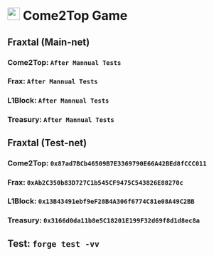 # <img src="https://github.com/DeftFinance/deft-game-contracts/blob/main/assets/COME2TOP-Logo.svg"  width="28px" height="28px"> Come2Top Game

## Fraxtal (Main-net)
### Come2Top: ``After Mannual Tests``
### Frax:  ``After Mannual Tests``
### L1Block: ``After Mannual Tests``
### Treasury: ``After Mannual Tests``

## Fraxtal (Test-net)
### Come2Top: ``0x87ad7BCb46509B7E3369790E66A42BEd8fCCC011``
### Frax: ``0xAb2C350b83D727C1b545CF9475C543826E88270c``
### L1Block: ``0x13B43491ebf9eF28B4A306f6774C81e08A49C2BB``
### Treasury: ``0x3166d0da11b8e5C18201E199F32d69f8d1d8ec8a``


## Test: ``forge test -vv``
